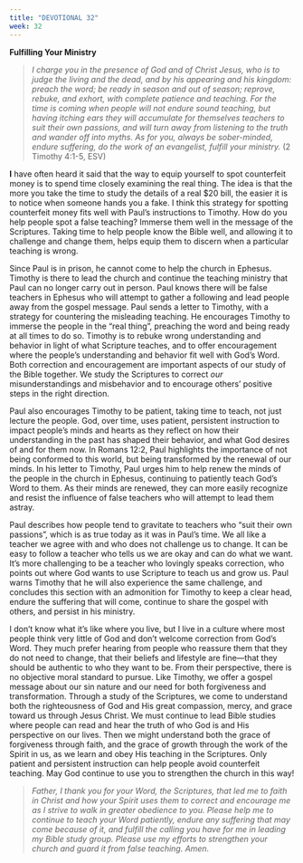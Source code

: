 ```yaml
---
title: "DEVOTIONAL 32"
week: 32
---
```


**Fulfilling Your Ministry**

> *I charge you in the presence of God and of Christ Jesus, who is to
> judge the living and the dead, and by his appearing and his kingdom:
> preach the word; be ready in season and out of season; reprove,
> rebuke, and exhort, with complete patience and teaching. For the time
> is coming when people will not endure sound teaching, but having
> itching ears they will accumulate for themselves teachers to suit
> their own passions, and will turn away from listening to the truth and
> wander off into myths. As for you, always be sober-minded, endure
> suffering, do the work of an evangelist, fulfill your ministry.* (2
> Timothy 4:1-5, ESV)

**I** have often heard it said that the way to equip yourself to spot
counterfeit money is to spend time closely examining the real thing. The
idea is that the more you take the time to study the details of a real
$20 bill, the easier it is to notice when someone hands you a fake. I
think this strategy for spotting counterfeit money fits well with Paul’s
instructions to Timothy. How do you help people spot a false teaching?
Immerse them well in the message of the Scriptures. Taking time to help
people know the Bible well, and allowing it to challenge and change
them, helps equip them to discern when a particular teaching is wrong.

Since Paul is in prison, he cannot come to help the church in Ephesus.
Timothy is there to lead the church and continue the teaching ministry
that Paul can no longer carry out in person. Paul knows there will be
false teachers in Ephesus who will attempt to gather a following and
lead people away from the gospel message. Paul sends a letter to
Timothy, with a strategy for countering the misleading teaching. He
encourages Timothy to immerse the people in the “real thing”, preaching
the word and being ready at all times to do so. Timothy is to rebuke
wrong understanding and behavior in light of what Scripture teaches, and
to offer encouragement where the people’s understanding and behavior fit
well with God’s Word. Both correction and encouragement are important
aspects of our study of the Bible together. We study the Scriptures to
correct *our* misunderstandings and misbehavior and to encourage others’
positive steps in the right direction.

Paul also encourages Timothy to be patient, taking time to teach, not
just lecture the people. God, over time, uses patient, persistent
instruction to impact people’s minds and hearts as they reflect on how
their understanding in the past has shaped their behavior, and what God
desires of and for them now. In Romans 12:2, Paul highlights the
importance of not being conformed to this world, but being transformed
by the renewal of our minds. In his letter to Timothy, Paul urges him to
help renew the minds of the people in the church in Ephesus, continuing
to patiently teach God’s Word to them. As their minds are renewed, they
can more easily recognize and resist the influence of false teachers who
will attempt to lead them astray.

Paul describes how people tend to gravitate to teachers who “suit their
own passions”, which is as true today as it was in Paul’s time. We all
like a teacher we agree with and who does not challenge us to change. It
can be easy to follow a teacher who tells us we are okay and can do what
we want. It’s more challenging to be a teacher who lovingly speaks
correction, who points out where God wants to use Scripture to teach us
and grow us. Paul warns Timothy that he will also experience the same
challenge, and concludes this section with an admonition for Timothy to
keep a clear head, endure the suffering that will come, continue to
share the gospel with others, and persist in his ministry.

I don’t know what it’s like where you live, but I live in a culture
where most people think very little of God and don’t welcome correction
from God’s Word. They much prefer hearing from people who reassure them
that they do not need to change, that their beliefs and lifestyle are
fine—that they should be authentic to who they want to be. From their
perspective, there is no objective moral standard to pursue. Like
Timothy, we offer a gospel message about our sin nature and our need for
both forgiveness and transformation. Through a study of the Scriptures,
we come to understand both the righteousness of God and His great
compassion, mercy, and grace toward us through Jesus Christ. We must
continue to lead Bible studies where people can read and hear the truth
of who God is and His perspective on our lives. Then we might understand
both the grace of forgiveness through faith, and the grace of growth
through the work of the Spirit in us, as we learn and obey His teaching
in the Scriptures. Only patient and persistent instruction can help
people avoid counterfeit teaching. May God continue to use you to
strengthen the church in this way!

> *Father, I thank you for your Word, the Scriptures, that led me to
> faith in Christ and how your Spirit uses them to correct and encourage
> me as I strive to walk in greater obedience to you. Please help me to
> continue to teach your Word patiently, endure any suffering that may
> come because of it, and fulfill the calling you have for me in leading
> my Bible study group. Please use my efforts to strengthen your church
> and guard it from false teaching. Amen.*

